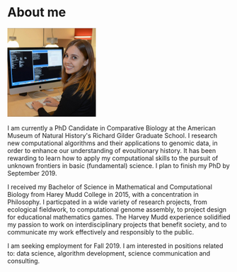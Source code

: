 # About me

<img src="profile.jpg" alt="photo of Madison H. Hansen" class="inline" height="200">

I am currently a PhD Candidate in Comparative Biology at the American Museum of Natural History's Richard Gilder Graduate School. I research new computational algorithms and their applications to genomic data, in order to enhance our understanding of evoultionary history. It has been rewarding to learn how to apply my computational skills to the pursuit of unknown frontiers in basic (fundamental) science. I plan to finish my PhD by September 2019.

I received my Bachelor of Science in Mathematical and Computational Biology from Harey Mudd College in 2015, with a concentration in Philosophy. I particpated in a wide variety of research projects, from ecological fieldwork, to computational genome assembly, to project design for educational mathematics games. The Harvey Mudd experience solidified my passion to work on interdisciplinary projects that benefit society, and to communicate my work effectively and responsibly to the public.

I am seeking employment for Fall 2019. I am interested in positions related to: data science, algorithm development, science communication and consulting.
